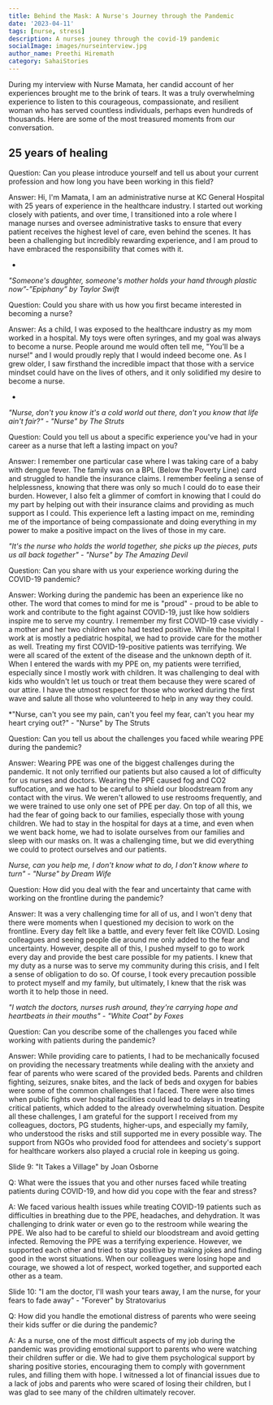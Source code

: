 ```yaml
---  
title: Behind the Mask: A Nurse's Journey through the Pandemic
date: '2023-04-11'  
tags: [nurse, stress]  
description: A nurses jouney through the covid-19 pandemic 
socialImage: images/nurseinterview.jpg
author_name: Preethi Hiremath
category: SahaiStories
---  
```


During my interview with Nurse Mamata, her candid account of her experiences brought me to the brink of tears. It was a truly overwhelming experience to listen to this courageous, compassionate, and resilient woman who has served countless individuals, perhaps even hundreds of thousands. Here are some of the most treasured moments from our conversation.


## 25 years of healing

Question: Can you please introduce yourself and tell us about your current profession and how long you have been working in this field?

Answer: Hi, I'm Mamata, I am an administrative nurse at KC General Hospital with 25 years of experience in the healthcare industry. I started out working closely with patients, and over time, I transitioned into a role where I manage nurses and oversee administrative tasks to ensure that every patient receives the highest level of care, even behind the scenes. It has been a challenging but incredibly rewarding experience, and I am proud to have embraced the responsibility that comes with it.

*

*"Someone's daughter, someone's mother holds your hand through plastic now”-”Epiphany” by Taylor Swift*

Question: Could you share with us how you first became interested in becoming a nurse?
 
Answer: As a child, I was exposed to the healthcare industry as my mom worked in a hospital. My toys were often syringes, and my goal was always to become a nurse. People around me would often tell me, "You'll be a nurse!" and I would proudly reply that I would indeed become one. As I grew older, I saw firsthand the incredible impact that those with a service mindset could have on the lives of others, and it only solidified my desire to become a nurse.

*
*"Nurse, don't you know it's a cold world out there, don't you know that life ain't fair?" - "Nurse" by The Struts*

Question: Could you tell us about a specific experience you've had in your career as a nurse that left a lasting impact on you?

Answer: I remember one particular case where I was taking care of a baby with dengue fever. The family was on a BPL (Below the Poverty Line) card and struggled to handle the insurance claims. I remember feeling a sense of helplessness, knowing that there was only so much I could do to ease their burden. However, I also felt a glimmer of comfort in knowing that I could do my part by helping out with their insurance claims and providing as much support as I could. This experience left a lasting impact on me, reminding me of the importance of being compassionate and doing everything in my power to make a positive impact on the lives of those in my care.


*"It's the nurse who holds the world together, she picks up the pieces, puts us all back together" - "Nurse" by The Amazing Devil*

Question: Can you share with us your experience working during the COVID-19 pandemic?

Answer: Working during the pandemic has been an experience like no other. The word that comes to mind for me is "proud" - proud to be able to work and contribute to the fight against COVID-19, just like how soldiers inspire me to serve my country. I remember my first COVID-19 case vividly - a mother and her two children who had tested positive. While the hospital I work at is mostly a pediatric hospital, we had to provide care for the mother as well. Treating my first COVID-19-positive patients was terrifying. We were all scared of the extent of the disease and the unknown depth of it. When I entered the wards with my PPE on, my patients were terrified, especially since I mostly work with children. It was challenging to deal with kids who wouldn't let us touch or treat them because they were scared of our attire. I have the utmost respect for those who worked during the first wave and salute all those who volunteered to help in any way they could.


*"Nurse, can't you see my pain, can't you feel my fear, can't you hear my heart crying out?" - "Nurse" by The Struts

Question: Can you tell us about the challenges you faced while wearing PPE during the pandemic?

Answer: Wearing PPE was one of the biggest challenges during the pandemic. It not only terrified our patients but also caused a lot of difficulty for us nurses and doctors. Wearing the PPE caused fog and CO2 suffocation, and we had to be careful to shield our bloodstream from any contact with the virus. We weren't allowed to use restrooms frequently, and we were trained to use only one set of PPE per day. On top of all this, we had the fear of going back to our families, especially those with young children. We had to stay in the hospital for days at a time, and even when we went back home, we had to isolate ourselves from our families and sleep with our masks on. It was a challenging time, but we did everything we could to protect ourselves and our patients.



*Nurse, can you help me, I don't know what to do, I don't know where to turn" - "Nurse" by Dream Wife*

Question: How did you deal with the fear and uncertainty that came with working on the frontline during the pandemic?

Answer: It was a very challenging time for all of us, and I won't deny that there were moments when I questioned my decision to work on the frontline. Every day felt like a battle, and every fever felt like COVID. Losing colleagues and seeing people die around me only added to the fear and uncertainty. However, despite all of this, I pushed myself to go to work every day and provide the best care possible for my patients. I knew that my duty as a nurse was to serve my community during this crisis, and I felt a sense of obligation to do so. Of course, I took every precaution possible to protect myself and my family, but ultimately, I knew that the risk was worth it to help those in need.


*"I watch the doctors, nurses rush around, they're carrying hope and heartbeats in their mouths" - "White Coat" by Foxes*

Question: Can you describe some of the challenges you faced while working with patients during the pandemic?

Answer: While providing care to patients, I had to be mechanically focused on providing the necessary treatments while dealing with the anxiety and fear of parents who were scared of the provided beds. Parents and children fighting, seizures, snake bites, and the lack of beds and oxygen for babies were some of the common challenges that I faced. There were also times when public fights over hospital facilities could lead to delays in treating critical patients, which added to the already overwhelming situation. Despite all these challenges, I am grateful for the support I received from my colleagues, doctors, PG students, higher-ups, and especially my family, who understood the risks and still supported me in every possible way. The support from NGOs who provided food for attendees and society's support for healthcare workers also played a crucial role in keeping us going.



Slide 9: "It Takes a Village" by Joan Osborne

Q: What were the issues that you and other nurses faced while treating patients during COVID-19, and how did you cope with the fear and stress?

A: We faced various health issues while treating COVID-19 patients such as difficulties in breathing due to the PPE, headaches, and dehydration. It was challenging to drink water or even go to the restroom while wearing the PPE. We also had to be careful to shield our bloodstream and avoid getting infected. Removing the PPE was a terrifying experience. However, we supported each other and tried to stay positive by making jokes and finding good in the worst situations. When our colleagues were losing hope and courage, we showed a lot of respect, worked together, and supported each other as a team.

Slide 10: "I am the doctor, I'll wash your tears away, I am the nurse, for your fears to fade away" - "Forever" by Stratovarius

Q: How did you handle the emotional distress of parents who were seeing their kids suffer or die during the pandemic?

A: As a nurse, one of the most difficult aspects of my job during the pandemic was providing emotional support to parents who were watching their children suffer or die. We had to give them psychological support by sharing positive stories, encouraging them to comply with government rules, and filling them with hope. I witnessed a lot of financial issues due to a lack of jobs and parents who were scared of losing their children, but I was glad to see many of the children ultimately recover.

